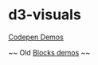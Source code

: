 # d3-visuals

[Codepen Demos](https://codepen.io/collection/nLLELb/)

~~
Old
[Blocks demos](https://bl.ocks.org/it6)
~~
